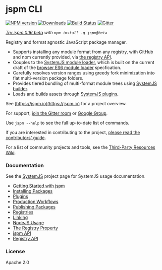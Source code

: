 jspm CLI
===

[![NPM version][npm-image]][npm-url] [![Downloads][downloads-image]][npm-url] [![Build Status][travis-image]][travis-url] [![Gitter](https://badges.gitter.im/Join%20Chat.svg)](https://gitter.im/jspm/jspm?utm_source=badge&utm_medium=badge&utm_campaign=pr-badge&utm_content=badge)

_[Try jspm 0.16 beta](https://github.com/jspm/jspm-cli/releases/tag/0.16.0-beta) with `npm install -g jspm@beta`_

Registry and format agnostic JavaScript package manager.

* Supports installing any module format from any registry, with GitHub and npm currently provided, via [the registry API](docs/registry-api.md).
* Couples to the [SystemJS module loader](https://github.com/systemjs/systemjs), which is built on the current draft of the [browser ES6 module loader](https://github.com/ModuleLoader/es6-module-loader) specfication.
* Carefully resolves version ranges using greedy fork minimization into flat multi-version package folders.
* Provides tiered bundling of multi-format module trees using [SystemJS builder](https://github.com/systemjs/builder).
* Loads and builds assets through [SystemJS plugins](https://github.com/systemjs/systemjs#plugins).

See [https://jspm.io](https://jspm.io) for a project overview.

For support, [join the Gitter room](https://gitter.im/jspm/jspm) or [Google Group](http://groups.google.com/group/jspm-io).

Use `jspm --help` to see the full up-to-date list of commands.

If you are interested in contributing to the project, [please read the contributors' guide](https://github.com/jspm/jspm-cli/wiki/Contributors%27-Guide).

For a list of community projects and tools, see the [Third-Party Resources Wiki](https://github.com/jspm/jspm-cli/wiki/Third-Party-Resources).

### Documentation

See the [SystemJS](https://github.com/systemjs/systemjs) project page for SystemJS usage documentation.

* [Getting Started with jspm](docs/getting-started.md)
* [Installing Packages](docs/installing-packages.md)
* [Plugins](docs/plugins.md)
* [Production Workflows](docs/production-workflows.md)
* [Publishing Packages](docs/publishing-packages.md)
* [Registries](docs/registries.md)
* [Linking](docs/linking.md)
* [NodeJS Usage](docs/nodejs-usage.md)
* [The Registry Property](docs/registry-property.md)
* [jspm API](docs/api.md)
* [Registry API](docs/registry-api.md)

### License

Apache 2.0

[travis-url]: https://travis-ci.org/jspm/jspm-cli
[travis-image]: https://travis-ci.org/jspm/jspm-cli.svg?branch=master
[downloads-image]: http://img.shields.io/npm/dm/jspm.svg
[npm-url]: https://npmjs.org/package/jspm
[npm-image]: http://img.shields.io/npm/v/jspm.svg
